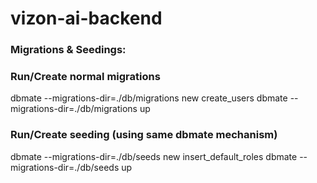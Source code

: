 # vizon-ai-backend
### Migrations & Seedings:
### Run/Create normal migrations
dbmate --migrations-dir=./db/migrations new create_users
dbmate --migrations-dir=./db/migrations up

### Run/Create seeding (using same dbmate mechanism)
dbmate --migrations-dir=./db/seeds new insert_default_roles
dbmate --migrations-dir=./db/seeds up